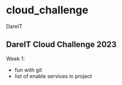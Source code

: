 # cloud_challenge
DareIT

## DareIT Cloud Challenge 2023

Week 1:
 * fun with git
 * list of enable services in project